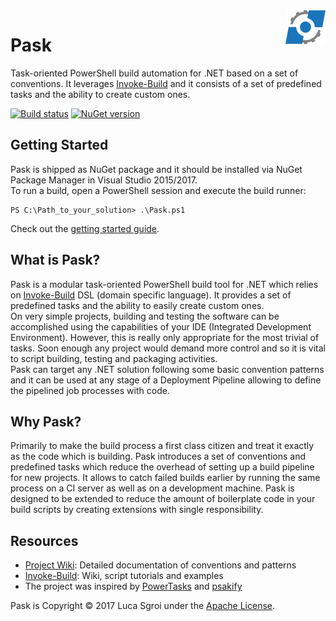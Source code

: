 <img src="https://raw.githubusercontent.com/lsgroi/Pask/master/Pask.png" align="right"/>

# Pask
Task-oriented PowerShell build automation for .NET based on a set of conventions.
It leverages [Invoke-Build](https://github.com/nightroman/Invoke-Build) and it consists of a set of predefined tasks and the ability to create custom ones.

[![Build status](https://ci.appveyor.com/api/projects/status/dnd8oe7sct40a39d/branch/master?svg=true)](https://ci.appveyor.com/project/LucaSgroi/pask/branch/master)
[![NuGet version](https://img.shields.io/nuget/v/Pask.svg)](https://www.nuget.org/packages/Pask)

## Getting Started
Pask is shipped as NuGet package and it should be installed via NuGet Package Manager in Visual Studio 2015/2017.  
To run a build, open a PowerShell session and execute the build runner:
```
PS C:\Path_to_your_solution> .\Pask.ps1
```
Check out the [getting started guide](https://github.com/lsgroi/Pask/wiki/Getting-Started).

## What is Pask?
Pask is a modular task-oriented PowerShell build tool for .NET which relies on [Invoke-Build](https://github.com/nightroman/Invoke-Build) DSL (domain specific language). It provides a set of predefined tasks and the ability to easily create custom ones.  
On very simple projects, building and testing the software can be accomplished using the capabilities of your IDE (Integrated Development Environment).
However, this is really only appropriate for the most trivial of tasks.
Soon enough any project would demand more control and so it is vital to script building, testing and packaging activities.  
Pask can target any .NET solution following some basic convention patterns and it can be used at any stage of a Deployment Pipeline allowing to define the pipelined job processes with code.

## Why Pask?
Primarily to make the build process a first class citizen and treat it exactly as the code which is building.
Pask introduces a set of conventions and predefined tasks which reduce the overhead of setting up a build pipeline for new projects.
It allows to catch failed builds earlier by running the same process on a CI server as well as on a development machine.
Pask is designed to be extended to reduce the amount of boilerplate code in your build scripts by creating extensions with single responsibility.

## Resources
- [Project Wiki](https://github.com/lsgroi/Pask/wiki): Detailed documentation of conventions and patterns
- [Invoke-Build](https://github.com/nightroman/Invoke-Build/wiki): Wiki, script tutorials and examples
- The project was inspired by [PowerTasks](https://github.com/shaynevanasperen/PowerTasks) and [psakify](https://github.com/SeatwaveOpenSource/psakify)

Pask is Copyright &copy; 2017 Luca Sgroi under the [Apache License](LICENSE).
